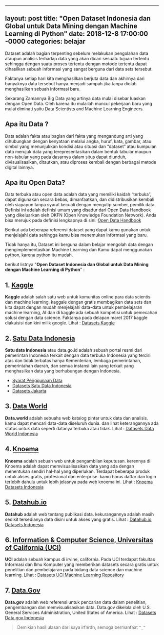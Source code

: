 
---
layout: post
title:  "Open Dataset Indonesia dan Global untuk Data Mining dengan Machine Learning di Python"
date:   2018-12-8 17:00:00 -0000
categories: belajar
---

<p class="intro"><span class="dropcap">D</span>ataset adalah bagian terpenting sebelum melakukan pengolahan data ataupun analisis terhadap data yang akan dicari sesuatu tujuan tertentu sehingga dengan suatu proses tertentu dengan motode tertentu dapat dihasilkan sebuah informasi yang sangat berguna dari data sets tersebut.</p>

Faktanya setiap hari kita menghasilkan berjuta data dan akhirnya dari banyaknya data tersebut hanya menjadi sampah jika tanpa diolah menghasilkan sebuah informasi baru. 

Sekarang Zamannya Big Data yang artinya data mulai disebar luaskan dengan Open Data. Oleh karena itu mulailah muncul pekerjaan baru yang mulai diminati yaitu Data Scientists and Machine Learning Engineers.

## Apa itu Data ?

Data adalah fakta atau bagian dari fakta yang mengandung arti yang dihubungkan dengan kenyataan melalui angka, huruf, kata, gambar, atau simbol yang menunjukkan kondisi atau situasi dan “dataset” atau kumpulan data merujuk data yang terepresentasikan dalam bentuk tabular maupun non-tabular yang pada dasarnya dalam situs dapat diunduh, divisualisasikan, ditautkan, atau diproses kembali dengan berbagai metode digital lainnya.

## Apa itu Open Data?

Data terbuka atau open data adalah data yang memiliki kaidah “terbuka”, dapat digunakan secara bebas, dimanfaatkan, dan didistribusikan kembali oleh siapapun tanpa syarat kecuali dengan mengutip sumber, pemilik data. Definisi ini adalah definisi umum yang disadur dari Open Data Handbook yang dikeluarkan oleh OKFN (Open Knowledge Foundation Network). Anda bisa merujuk pada definisi lengkapnya di sini: [Open Data Handbook](http://opendatahandbook.org/en/what-is-open-data/)

Berikut ada beberapa referensi dataset yang dapat kamu gunakan untuk menjelajahi data sehingga kamu bisa menemukan informasi yang baru. 

Tidak hanya itu, Dataset ini berguna dalam belajar mengolah data dengan mengimplementasikan Machine Learning dan Kamu dapat menggunakan python, karena python itu mudah.

berikut listnya "**Open Dataset Indonesia dan Global untuk Data Mining dengan Machine Learning di Python**" :

## 1. [Kaggle](https://Kaggle.com)
**Kaggle** adalah salah satu web untuk komunitas online para data scientis dan machine learning. kaggale dengan gratis membagikan data sets dan kita dapat dengan mudah menjelajahi data-data untuk pembelajaran machine learning, AI dan di kaggle ada sebuah kompetisi untuk pemecahan solusi dengan data science. Faktanya pada delapan maret 2017 kaggle diakuisisi dan kini milik google.
Lihat : [Datasets Kaggle](https://www.kaggle.com/datasets)

## 2. [Satu Data Indonesia](https://data.go.id/) 
**Satu data Indonesia** atau data.go.id adalah sebuah portal resmi dari pemerintah Indonesia terkait dengan data terbuka Indonesia yang terdiri atas dan tidak terbatas hanya Kementerian, lembaga pemerintahan, pemerintahan daerah, dan semua instansi lain yang terkait yang menghasilkan data yang berhubungan dengan Indonesia. 
- [Syarat Penggunaan Data](https://data.go.id/persyaratan-penggunaan/)
- [Datasets Satu Data Indonesia](https://data.go.id/dataset)
- [Datasets Jakarta](http://data.jakarta.go.id/dataset)

## 3. [Data World](https://data.world)
**Data.world** adalah sebuahs web katalog pintar untuk data dan analisis. kamu dapat mencari data-data diseluruh dunia. dan lihat keterangannya ada status untuk data seperti datanya terbuka atau tidak.
Lihat : [Datasets Data World Indonesia](https://data.world/datasets/indonesia)

## 4. [Knoema](https://knoema.com/)
**Knoema** adalah sebuah web untuk pengambilan keputusan. kerennya di Knoema adalah dapat memvisualisasikan data yang ada dengan menentukan sendiri hal-hal yang diperlukan. Terdapat beberapa produk untuk akses gratis, profesional dan enterprise. kamu harus daftar dan login terlebih dahulu untuk lebih jelasnya pada web knoema ini.
Lihat : [Knoema Datasets Indonesia](http://knoema.com/atlas/topics/Indonesia/)

## 5. [Datahub.io](https://datahub.io/)
**Datahub** adalah web tentang publikasi data. kekurangannya adalah masih sedikit tersedianya data disini untuk akses yang gratis.
Lihat : [Datahub.io Datasets Indonesia](https://datahub.io/search?q=Indonesia)

## 6. [Information & Computer Science, Universitas of California (UCI)](https://ics.uci.edu/)
**UCI** adalah sebuah kampus di irvine, california. Pada UCI terdapat fakultas Informasi dan Ilmu Komputer yang memberikan datasets secara gratis untuk penelitian dan pembelajaran pada bidang data science dan machine learning.
Lihat : [Datasets UCI Machine Learning Repository](https://archive.ics.uci.edu/ml/datasets.html)

## 7. [Data.Gov](https://data.gov)

**Data.gov** adalah web referensi untuk pencarian data dalam penelitian, pengembangan dan memvisualisasikan data. Data.gov dikelola oleh U.S. General Services Administration, United States of America.
Lihat : [Datasets Data.gov Indonesia](https://catalog.data.gov/dataset?q=Indonesia&sort=views_recent+desc&as_sfid=AAAAAAXdgKHWtMUbunSzOyROvZi_vuhX-_n0uZeDjLalz12i9TZPetqud_B0W_KaRUe9s3Vvsn6hV60-jF8cdzWhfXpBtpw3LTCTVZXV9Gto5F_khwJrEnT2GrGuwdys94OEa4A%3D&as_fid=f2eda0633aa46cbee9efa926f5cf794e79c716f6&ext_location=&ext_bbox=&ext_prev_extent=-142.03125%2C2.4601811810210052%2C-59.0625%2C58.63121664342478)

> Demikian hasil ulasan dari saya irfnrdh, semoga bermanfaat `^_^`
